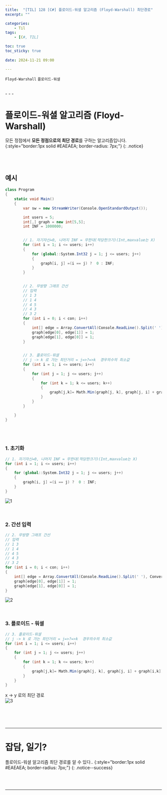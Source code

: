 ```yaml
---
title:  "[TIL] 128 [C#] 플로이드-워셜 알고리즘 (Floyd-Warshall) 최단경로"
excerpt: ""

categories:
    - Til
tags:
    - [C#, TIL]

toc: true
toc_sticky: true
 
date: 2024-11-21 09:00

---
```

`Floyd-Warshall` `플로이드-워셜`

<br>
- - - 

# 플로이드-워셜 알고리즘 (Floyd-Warshall)
모든 정점에서 **모든 정점으로의 최단 경로**를 구하는 알고리즘입니다.  
{:style="border:1px solid #EAEAEA; border-radius: 7px;"}
{: .notice}  

<br><br>

## 예시 

<div class="notice--primary" markdown="1"> 

```c# 
class Program
{
    static void Main()
    {
        var sw = new StreamWriter(Console.OpenStandardOutput());

        int users = 5;
        int[,] graph = new int[5,5];
        int INF = 1000000;

        
        // 1. 자기자신=0, 나머지 INF = 무한대(적당한크기)(Int,maxvalue는 X)
        for (int i = 1; i <= users; i++)
        {
            for (global::System.Int32 j = 1; j <= users; j++)
            {
                graph[i, j] =(i == j) ?  0 : INF;
            }
        }

        
        // 2. 무방향 그래프 간선 
        // 입력
        // 1 3
        // 1 4
        // 4 5
        // 4 3
        // 3 2
        for (int i = 0; i < con; i++)
        {
            int[] edge = Array.ConvertAll(Console.ReadLine().Split(' '), Convert.ToInt32);
            graph[edge[0], edge[1]] = 1;
            graph[edge[1], edge[0]] = 1;
        }
        

        // 3. 플로이드-워셜
        // j -> k 로 가는 최단거리 = j=>?=>k  경우의수의 최소값 
        for (int i = 1; i <= users; i++)
        {
            for (int j = 1; j <= users; j++)
            {
                for (int k = 1; k <= users; k++)
                {
                    graph[j,k]= Math.Min(graph[j, k], graph[j, i] + graph[i,k]);
                }
            }
        }

    }
}
```
</div>

<br><br>

### 1. 초기화

<div class="notice--primary" markdown="1"> 

```c# 
// 1. 자기자신=0, 나머지 INF = 무한대(적당한크기)(Int,maxvalue는 X)
for (int i = 1; i <= users; i++)
{
    for (global::System.Int32 j = 1; j <= users; j++)
    {
        graph[i, j] =(i == j) ?  0 : INF;
    }
}
```
</div>

![1](https://github.com/user-attachments/assets/6f8ac7d5-8021-4848-96f6-3bf097ab86bb)  


<br>

### 2. 간선 입력

<div class="notice--primary" markdown="1"> 

```c# 
// 2. 무방향 그래프 간선 
// 입력
// 1 3
// 1 4
// 4 5
// 4 3
// 3 2
for (int i = 0; i < con; i++)
{
    int[] edge = Array.ConvertAll(Console.ReadLine().Split(' '), Convert.ToInt32);
    graph[edge[0], edge[1]] = 1;
    graph[edge[1], edge[0]] = 1;
}
```
</div>

![2](https://github.com/user-attachments/assets/08ef279f-1264-4be2-8c1c-82a773324760)  

<br>

### 3. 플로이드 - 워셜  

<div class="notice--primary" markdown="1"> 

```c# 
// 3. 플로이드-워셜
// j -> k 로 가는 최단거리 = j=>?=>k  경우의수의 최소값 
for (int i = 1; i <= users; i++)
{
    for (int j = 1; j <= users; j++)
    {
        for (int k = 1; k <= users; k++)
        {
            graph[j,k]= Math.Min(graph[j, k], graph[j, i] + graph[i,k]);
        }
    }
}
```
</div>

x -> y 로의 최단 경로  
![3](https://github.com/user-attachments/assets/b8d9d60a-168f-4f41-909b-1efee106f544) 


<br><br><br>
- - - 


# 잡담, 일기?
플로이드-워셜 알고리즘 최단 경로를 알 수 있다..
{:style="border:1px solid #EAEAEA; border-radius: 7px;"}
{: .notice--success}  


<br><br>
- - -
